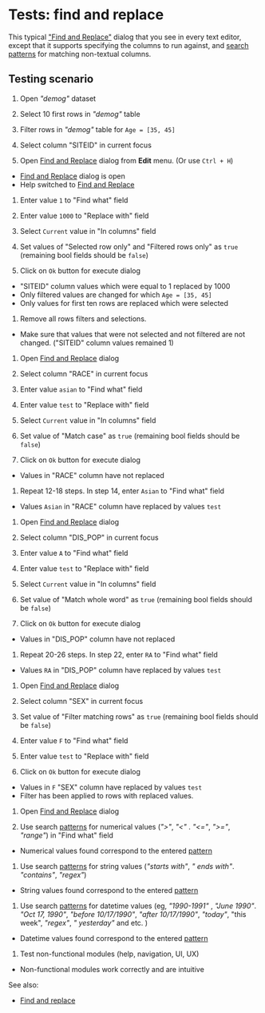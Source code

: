 <!-- TITLE: Tests: Find and replace -->
<!-- SUBTITLE: -->

# Tests: find and replace

This typical ["Find and Replace"](find-and-replace-test.md) dialog that you see in every text editor, except that it
supports specifying the columns to run against, and [search patterns](../datagrok/navigation/views/table-view#search-patterns) for matching non-textual columns.

## Testing scenario

1. Open *"demog"* dataset

1. Select 10 first rows in *"demog"* table

1. Filter rows in *"demog"* table for ```Age = [35, 45]```

1. Select column "SITEID" in current focus

1. Open [Find and Replace](find-and-replace-test.md) dialog from **Edit** menu. (Or use ```Ctrl + H```)

* [Find and Replace](find-and-replace-test.md) dialog is open
* Help switched to [Find and Replace](find-and-replace-test.md)

1. Enter value ```1``` to "Find what" field

1. Enter value ```1000``` to "Replace with" field

1. Select ```Current``` value in "In columns" field

1. Set values of "Selected row only" and "Filtered rows only" as ```true``` (remaining bool fields should
   be ```false```)

1. Click on ```Ok``` button for execute dialog

* "SITEID" column values which were equal to 1 replaced by 1000
* Only filtered values ​​are changed for which ```Age = [35, 45]```
* Only values ​​for first ten rows are replaced which were selected

1. Remove all rows filters and selections.

* Make sure that values ​​that were not selected and not filtered are not changed. ("SITEID"
  column values remained 1)

1. Open [Find and Replace](find-and-replace-test.md) dialog

1. Select column "RACE" in current focus

1. Enter value ```asian``` to "Find what" field

1. Enter value ```test``` to "Replace with" field

1. Select ```Current``` value in "In columns" field

1. Set value of "Match case" as ```true``` (remaining bool fields should be ```false```)

1. Click on ```Ok``` button for execute dialog

* Values ​​in "RACE" column have not replaced

1. Repeat 12-18 steps. In step 14, enter ```Asian``` to "Find what" field

* Values ```Asian``` ​​in "RACE" column have replaced by values ```test```

1. Open [Find and Replace](find-and-replace-test.md) dialog

1. Select column "DIS_POP" in current focus

1. Enter value ```A``` to "Find what" field

1. Enter value ```test``` to "Replace with" field

1. Select ```Current``` value in "In columns" field

1. Set value of "Match whole word" as ```true``` (remaining bool fields should be ```false```)

1. Click on ```Ok``` button for execute dialog

* Values ​​in "DIS_POP" column have not replaced

1. Repeat 20-26 steps. In step 22, enter ```RA``` to "Find what" field

* Values ```RA``` ​​in "DIS_POP" column have replaced by values ```test```

1. Open [Find and Replace](find-and-replace-test.md) dialog

1. Select column "SEX" in current focus

1. Set value of "Filter matching rows" as ```true``` (remaining bool fields should be ```false```)

1. Enter value ```F``` to "Find what" field

1. Enter value ```test``` to "Replace with" field

1. Click on ```Ok``` button for execute dialog

* Values ​​in ```F```  "SEX" column have replaced by values ```test```
* Filter has been applied to rows with replaced values.

1. Open [Find and Replace](find-and-replace-test.md) dialog

1. Use search [patterns](../explore/data-search-patterns.md)  for numerical values (*">"*, *"<"*
   . *"\<="*, *">="*, *"range"*) in "Find what" field

* Numerical values ​​found correspond to the entered [pattern](../explore/data-search-patterns.md)

1. Use search [patterns](../explore/data-search-patterns.md)  for string values (*"starts with"*, *"
   ends with"*. *"contains"*, *"regex"*)

* String values ​​found correspond to the entered [pattern](../explore/data-search-patterns.md)

1. Use search [patterns](../explore/data-search-patterns.md)  for datetime values (eg, *"1990-1991"*
   , *"June 1990"*. *"Oct 17, 1990"*, *"before 10/17/1990"*, *"after 10/17/1990"*, *"today"*, "this week", *"regex"*, *"
   yesterday"* and etc. )

* Datetime values ​​found correspond to the entered [pattern](../explore/data-search-patterns.md)

1. Test non-functional modules (help, navigation, UI, UX)

* Non-functional modules work correctly and are intuitive

See also:

* [Find and replace](find-and-replace.md)
